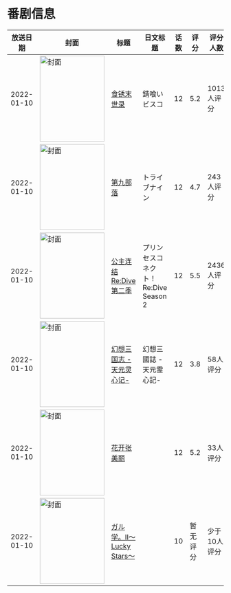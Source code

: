 # 番剧信息

|放送日期|封面|标题|日文标题|话数|评分|评分人数|
|---|---|---|---|---|---|---|
|2022-01-10|<img src="https://lain.bgm.tv/pic/cover/c/59/39/328447_qrzkA.jpg" alt="封面" style="width:150px;height:200px;object-fit:cover;">|[食锈末世录](https://bangumi.tv/subject/328447)|錆喰いビスコ|12|5.2|1013人评分|
|2022-01-10|<img src="https://lain.bgm.tv/pic/cover/c/52/84/351251_Vq082.jpg" alt="封面" style="width:150px;height:200px;object-fit:cover;">|[第九部落](https://bangumi.tv/subject/351251)|トライブナイン|12|4.7|243人评分|
|2022-01-10|<img src="https://lain.bgm.tv/pic/cover/c/36/67/312958_vbCCV.jpg" alt="封面" style="width:150px;height:200px;object-fit:cover;">|[公主连结 Re:Dive 第二季](https://bangumi.tv/subject/312958)|プリンセスコネクト！Re:Dive Season 2|12|5.5|2436人评分|
|2022-01-10|<img src="https://lain.bgm.tv/pic/cover/c/b2/e6/286211_ARDZQ.jpg" alt="封面" style="width:150px;height:200px;object-fit:cover;">|[幻想三国志 -天元灵心记-](https://bangumi.tv/subject/286211)|幻想三國誌 -天元霊心記-|12|3.8|58人评分|
|2022-01-10|<img src="https://lain.bgm.tv/pic/cover/c/ef/0d/358739_CMAoX.jpg" alt="封面" style="width:150px;height:200px;object-fit:cover;">|[花开张美丽](https://bangumi.tv/subject/358739)||12|5.2|33人评分|
|2022-01-10|<img src="https://lain.bgm.tv/pic/cover/c/07/a4/358514_y6yN1.jpg" alt="封面" style="width:150px;height:200px;object-fit:cover;">|[ガル学。II～Lucky Stars～](https://bangumi.tv/subject/358514)||10|暂无评分|少于10人评分|
